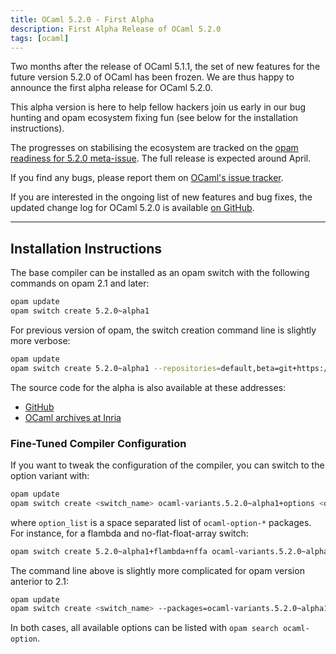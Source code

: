 ```yaml
---
title: OCaml 5.2.0 - First Alpha
description: First Alpha Release of OCaml 5.2.0
tags: [ocaml]
---
```


Two months after the release of OCaml 5.1.1, the set of new features for the
future version 5.2.0 of OCaml has been frozen. We are thus happy to announce the
first alpha release for OCaml 5.2.0.

This alpha version is here to help fellow hackers join us early in our bug
hunting and opam ecosystem fixing fun (see below for the installation instructions).

The progresses on stabilising the ecosystem are tracked on the
[opam readiness for 5.2.0 meta-issue](https://github.com/ocaml/opam-repository/issues/25182).
The full release is expected around April.

If you find any bugs, please report them on [OCaml's issue tracker](https://github.com/ocaml/ocaml/issues).

If you are interested in the ongoing list of new features and bug fixes, the
updated change log for OCaml 5.2.0 is available [on GitHub](https://github.com/ocaml/ocaml/blob/5.2/Changes).


---
## Installation Instructions

The base compiler can be installed as an opam switch with the following commands
on opam 2.1 and later:

```bash
opam update
opam switch create 5.2.0~alpha1
```

For previous version of opam, the switch creation command line is slightly more verbose:

```bash
opam update
opam switch create 5.2.0~alpha1 --repositories=default,beta=git+https://github.com/ocaml/ocaml-beta-repository.git
```

The source code for the alpha is also available at these addresses:

* [GitHub](https://github.com/ocaml/ocaml/archive/5.2.0-alpha1.tar.gz)
* [OCaml archives at Inria](https://caml.inria.fr/pub/distrib/ocaml-5.2/ocaml-5.2.0~alpha1.tar.gz)

### Fine-Tuned Compiler Configuration

If you want to tweak the configuration of the compiler, you can switch to the option variant with:

```bash
opam update
opam switch create <switch_name> ocaml-variants.5.2.0~alpha1+options <option_list>
```

where `option_list` is a space separated list of `ocaml-option-*` packages. For instance, for a flambda and no-flat-float-array switch:

```bash
opam switch create 5.2.0~alpha1+flambda+nffa ocaml-variants.5.2.0~alpha1+options ocaml-option-flambda ocaml-option-no-flat-float-array
```

The command line above is slightly more complicated for opam version anterior to 2.1:


```bash
opam update
opam switch create <switch_name> --packages=ocaml-variants.5.2.0~alpha1+options,<option_list> --repositories=default,beta=git+https://github.com/ocaml/ocaml-beta-repository.git
```
In both cases, all available options can be listed with `opam search ocaml-option`.
